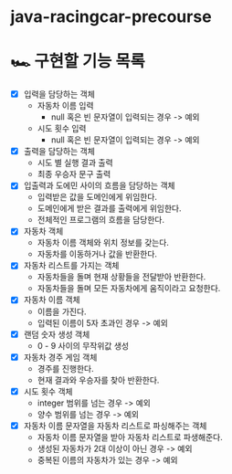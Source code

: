 # java-racingcar-precourse

# 🏎️ 구현할 기능 목록

- [x] 입력을 담당하는 객체
    - 자동차 이름 입력
        - null 혹은 빈 문자열이 입력되는 경우 -> 예외
    - 시도 횟수 입력
        - null 혹은 빈 문자열이 입력되는 경우 -> 예외
- [x] 출력을 담당하는 객체
    - 시도 별 실행 결과 출력
    - 최종 우승자 문구 출력
- [x] 입출력과 도에민 사이의 흐름을 담당하는 객체
    - 입력받은 값을 도메인에게 위임한다.
    - 도메인에게 받은 결과를 출력에게 위임한다.
    - 전체적인 프로그램의 흐름을 담당한다.
- [x] 자동차 객체
    - 자동차 이름 객체와 위치 정보를 갖는다.
    - 자동차를 이동하거나 값을 반환한다.
- [x] 자동차 리스트를 가지는 객체
    - 자동차들을 돌며 현재 상황들을 전달받아 반환한다.
    - 자동차들을 돌며 모든 자동차에게 움직이라고 요청한다.
- [x] 자동차 이름 객체
    - 이름을 가진다.
    - 입력된 이름이 5자 초과인 경우 -> 예외
- [x] 랜덤 숫자 생성 객체
    - 0 - 9 사이의 무작위값 생성
- [x] 자동차 경주 게임 객체
    - 경주를 진행한다.
    - 현재 결과와 우승자를 찾아 반환한다.
- [x] 시도 횟수 객체
    - integer 범위를 넘는 경우 -> 예외
    - 양수 범위를 넘는 경우 -> 예외
- [x] 자동차 이름 문자열을 자동차 리스트로 파싱해주는 객체
    - 자동차 이름 문자열을 받아 자동차 리스트로 파생해준다.
    - 생성된 자동차가 2대 이상이 아닌 경우 -> 예외
    - 중복된 이름의 자동차가 있는 경우 -> 예외
  
